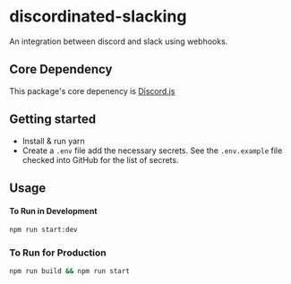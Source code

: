 # discordinated-slacking

An integration between discord and slack using webhooks.

## Core Dependency

This package's core depenency is [Discord.js](https://discordjs.guide/)

## Getting started

- Install & run yarn
- Create a `.env` file add the necessary secrets. See the `.env.example` file checked into GitHub for the list of secrets.

## Usage

#### To Run in Development

```sh
npm run start:dev
```

### To Run for Production

```sh
npm run build && npm run start
```
